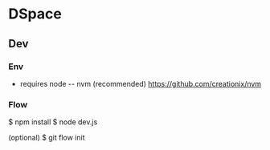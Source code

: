 # DSpace

## Dev

### Env

* requires node -- nvm (recommended) https://github.com/creationix/nvm

### Flow

$ npm install
$ node dev.js

(optional) $ git flow init
